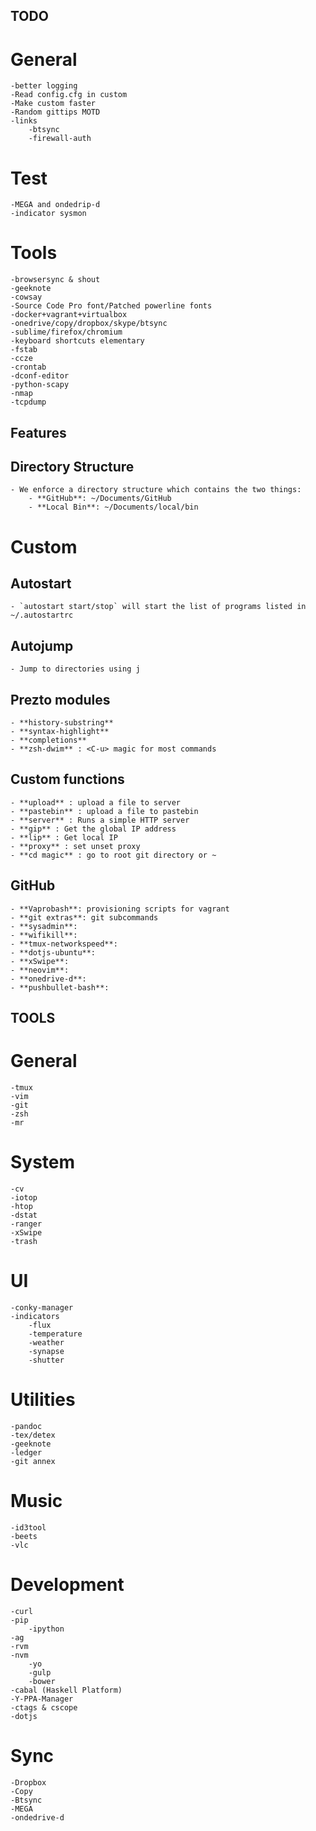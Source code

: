TODO
-----

# General
    -better logging
    -Read config.cfg in custom
    -Make custom faster
    -Random gittips MOTD
    -links
        -btsync
        -firewall-auth

# Test
    -MEGA and ondedrip-d
    -indicator sysmon

# Tools
    -browsersync & shout
    -geeknote
    -cowsay
    -Source Code Pro font/Patched powerline fonts
    -docker+vagrant+virtualbox
    -onedrive/copy/dropbox/skype/btsync
    -sublime/firefox/chromium
    -keyboard shortcuts elementary
    -fstab
    -ccze
    -crontab
    -dconf-editor
    -python-scapy
    -nmap
    -tcpdump

Features
---------

## Directory Structure
    - We enforce a directory structure which contains the two things:
        - **GitHub**: ~/Documents/GitHub
        - **Local Bin**: ~/Documents/local/bin

# Custom
## Autostart
    - `autostart start/stop` will start the list of programs listed in ~/.autostartrc

## Autojump
    - Jump to directories using j

## Prezto modules
    - **history-substring**
    - **syntax-highlight**
    - **completions**
    - **zsh-dwim** : <C-u> magic for most commands

## Custom functions
    - **upload** : upload a file to server
    - **pastebin** : upload a file to pastebin
    - **server** : Runs a simple HTTP server
    - **gip** : Get the global IP address
    - **lip** : Get local IP
    - **proxy** : set unset proxy
    - **cd magic** : go to root git directory or ~

## GitHub
    - **Vaprobash**: provisioning scripts for vagrant
    - **git extras**: git subcommands
    - **sysadmin**:
    - **wifikill**:
    - **tmux-networkspeed**:
    - **dotjs-ubuntu**:
    - **xSwipe**:
    - **neovim**:
    - **onedrive-d**:
    - **pushbullet-bash**:

TOOLS
-----

# General
    -tmux
    -vim
    -git
    -zsh
    -mr

# System
    -cv
    -iotop
    -htop
    -dstat
    -ranger
    -xSwipe
    -trash

# UI
    -conky-manager
    -indicators
        -flux
        -temperature
        -weather
        -synapse
        -shutter

# Utilities
    -pandoc
    -tex/detex
    -geeknote
    -ledger
    -git annex

# Music
    -id3tool
    -beets
    -vlc

# Development
    -curl
    -pip
        -ipython
    -ag
    -rvm
    -nvm
        -yo
        -gulp
        -bower
    -cabal (Haskell Platform)
    -Y-PPA-Manager
    -ctags & cscope
    -dotjs

# Sync
    -Dropbox
    -Copy
    -Btsync
    -MEGA
    -ondedrive-d

